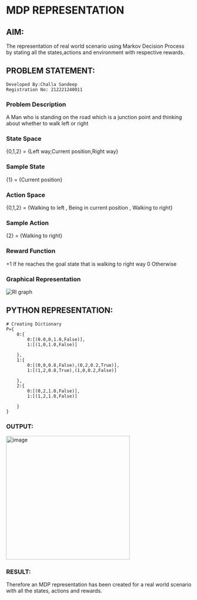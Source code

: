 # MDP REPRESENTATION

## AIM:
The representation of real world scenario using Markov Decision Process by stating all the states,actions and environment with respective rewards.

## PROBLEM STATEMENT:
```
Developed By:Challa Sandeep
Registration No: 212221240011
```
### Problem Description
A Man who is standing on the road which is a junction point and thinking about whether to walk left or right

### State Space
{0,1,2} = {Left way,Current position,Right way}

### Sample State
{1} = {Current position}

### Action Space
{0,1,2} = {Walking to left , Being in current position , Walking to right} 

### Sample Action
{2} = {Walking to right}

### Reward Function
+1 If he reaches the goal state that is walking to right way
0 Otherwise

### Graphical Representation
![Rl graph](https://github.com/user-attachments/assets/237ead78-9b53-4f91-9b45-313c83eee2c0)

## PYTHON REPRESENTATION:
```
# Creating Dictionary
P={
    0:{
        0:[(0.0,0,1.0,False)],
        1:[(1,0,1.0,False)]
        
    },
    1:{
        0:[(0,0,0.8,False),(0,2,0.2,True)],
        1:[(1,2,0.8,True),(1,0,0.2,False)]
       
    },
    2:{
        0:[(0,2,1.0,False)],
        1:[(1,2,1.0,False)]
       
    }
}
```

### OUTPUT:
<img width="336" alt="image" src="https://github.com/user-attachments/assets/ed05bc46-d15f-43d9-ad3a-9255d6b6a047">


### RESULT:
Therefore an MDP representation has been created for a real world scenario with all the states, actions and rewards.



